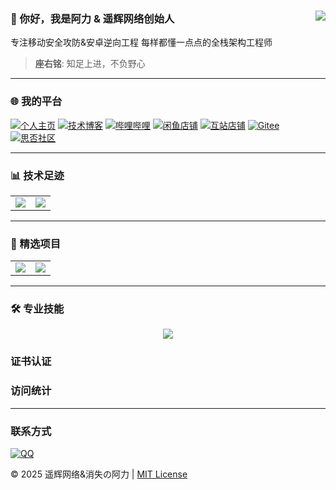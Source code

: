 ### 👋 你好，我是阿力 & 遥辉网络创始人<a href="https://github.com/Ktz-ali/"><img align="right" src="https://komarev.com/ghpvc/?username=Ktz-ali&label=Views&color=blue&style=flat"></a>

专注移动安全攻防&安卓逆向工程
每样都懂一点点的全栈架构工程师

> **座右铭**: 知足上进，不负野心  

---

### 🌐 我的平台  
[![个人主页](https://img.shields.io/badge/个人主页-ktzali.cn-2CA5E0?logo=homeassistant&logoColor=white)](http://www.ktzali.cn)
[![技术博客](https://img.shields.io/badge/技术博客-94ali.top-FF5722?logo=blogger&logoColor=white)](http://www.94ali.top)
[![哔哩哔哩](https://img.shields.io/badge/B站-消失的阿力-00A1D6?logo=bilibili&logoColor=white)](https://b23.tv/7QqLgsC)
[![闲鱼店铺](https://img.shields.io/badge/闲鱼-阿力-FF9900?logo=alibabadotcom&logoColor=white)](https://m.tb.cn/h.hLTEti9?tk=qYpN4TwJPn0)
[![互站店铺](https://img.shields.io/badge/互站-遥辉程序-FF0036?logo=store&logoColor=white)](https://www.huzhan.com/ishop53338)
[![Gitee](https://img.shields.io/badge/Gitee-Ktz--ali-C71D23?logo=gitee&logoColor=white)](https://gitee.com/Ktz-ali)
[![思否社区](https://img.shields.io/badge/思否-Ktz_ali-39B95C?logo=segmentfault&logoColor=white)](https://segmentfault.com/u/ktz_ali)

---

### 📊 技术足迹
<table align="center">
    <tr>
        <td align="center">
          <picture>
            <img src="https://github-readme-stats.vercel.app/api?hide_border=true&locale=cn&username=Ktz-ali&show_icons=true&include_all_commits=true">
          </picture>
        </td>
        <td align="center">
          <picture>
            <img src="https://github-readme-stats.vercel.app/api/top-langs/?hide_border=true&locale=cn&username=Ktz-ali&layout=compact&langs_count=12">
          </picture>
        </td>
    </tr>
</table>

---

### 🚀 精选项目
<table align="center">
    <tr>
        <td align="center">
          <picture>
            <a href="https://github.com/Ktz-ali/AliGit">
                <img src="https://github-readme-stats.vercel.app/api/pin/?hide_border=true&username=Ktz-ali&repo=AliGit&show_owner=true">
            </a>
          </picture>
        </td>
        <td align="center">
          <picture>
            <a href="https://github.com/Ktz-ali/AliSpace">
                <img src="https://github-readme-stats.vercel.app/api/pin/?hide_border=true&username=Ktz-ali&repo=AliSpace&show_owner=true">
            </a>
          </picture>
        </td>
    </tr>
</table>

---

### 🛠️ 专业技能
<p align="center">
  <img src="https://skillicons.dev/icons?i=java,bash,py,php,html,css,javascript,nodejs,mysql,redis,git,github,linux,docker&theme=dark&perline=7" />
</p>

### 证书认证

### 访问统计

---

### 联系方式
[![QQ](https://img.shields.io/badge/QQ--ali-red)](https://qm.qq.com/q/DBDjD6OcIS)

© 2025 遥辉网络&消失の阿力 | [MIT License](LICENSE)